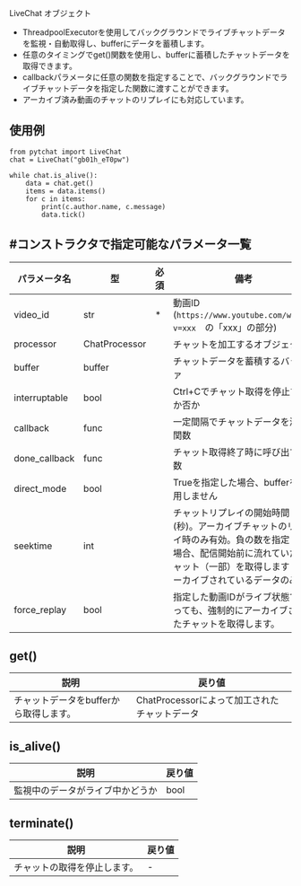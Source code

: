 LiveChat オブジェクト
+ ThreadpoolExecutorを使用してバックグラウンドでライブチャットデータを監視・自動取得し、bufferにデータを蓄積します。
+ 任意のタイミングでget()関数を使用し、bufferに蓄積したチャットデータを取得できます。
+ callbackパラメータに任意の関数を指定することで、バックグラウンドでライブチャットデータを指定した関数に渡すことができます。
+ アーカイブ済み動画のチャットのリプレイにも対応しています。
## 使用例
```
from pytchat import LiveChat
chat = LiveChat("gb01h_eT0pw")

while chat.is_alive():
    data = chat.get()
    items = data.items()
    for c in items:
        print(c.author.name, c.message)
        data.tick()
```
## #コンストラクタで指定可能なパラメータ一覧

パラメータ名|型|必須|備考|規定値
---|---|---|---|---
video_id|str|*|動画ID (`https://www.youtube.com/watch?v=xxx`　の「xxx」の部分)|-
processor|ChatProcessor||チャットを加工するオブジェクト|DefaultProcessor
buffer|buffer||チャットデータを蓄積するバッファ|Buffer(maxsize=20)
interruptable|bool||Ctrl+Cでチャット取得を停止するか否か|True
callback|func||一定間隔でチャットデータを渡す関数|None
done_callback|func||チャット取得終了時に呼び出す関数|None
direct_mode|bool| |Trueを指定した場合、bufferを使用しません|False
seektime|int| |チャットリプレイの開始時間(秒)。アーカイブチャットのリプレイ時のみ有効。負の数を指定した場合、配信開始前に流れていたチャット（一部）を取得します（アーカイブされているデータのみ）。|0
force_replay|bool| |指定した動画IDがライブ状態であっても、強制的にアーカイブされたチャットを取得します。|False
## get()
説明|戻り値
---|---
チャットデータをbufferから取得します。|ChatProcessorによって加工されたチャットデータ

## is_alive()
説明|戻り値
---|---
監視中のデータがライブ中かどうか|bool

## terminate()
説明|戻り値
---|---
チャットの取得を停止します。|-

